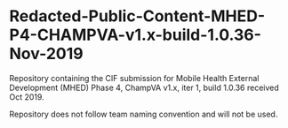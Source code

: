 # Redacted-Public-Content-MHED-P4-CHAMPVA-v1.x-build-1.0.36-Nov-2019
Repository containing the CIF submission for Mobile Health External Development (MHED) Phase 4, ChampVA v1.x, iter 1, build 1.0.36 received Oct 2019.

Repository does not follow team naming convention and will not be used.
